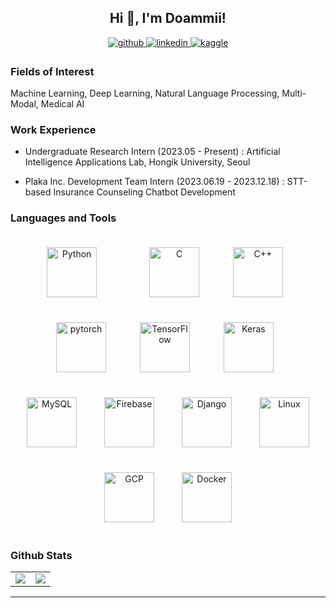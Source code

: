## <div align="center">Hi 👋, I'm Doammii!</div>  
  

<div align="center">
<a href="https://github.com/doammii" target="_blank">
<img src=https://img.shields.io/badge/github-%2324292e.svg?&style=for-the-badge&logo=github&logoColor=white alt=github style="margin-bottom: 5px;" />
</a>
<a href="https://www.linkedin.com/in/doammii/" target="_blank">
<img src=https://img.shields.io/badge/linkedin-%231E77B5.svg?&style=for-the-badge&logo=linkedin&logoColor=white alt=linkedin style="margin-bottom: 5px;" />
</a>
<a href="https://www.kaggle.com/doammii" target="_blank">
<img src=https://img.shields.io/badge/kaggle-%2344BAE8.svg?&style=for-the-badge&logo=kaggle&logoColor=white alt=kaggle style="margin-bottom: 5px;" />
</a>  
</div>  

### Fields of Interest
﻿Machine Learning, Deep Learning, Natural Language Processing, Multi-Modal, Medical AI

### Work Experience 
- Undergraduate Research Intern (2023.05 - Present) : Artificial Intelligence Applications Lab, Hongik University, Seoul
 
- Plaka Inc. Development Team Intern (2023.06.19 - 2023.12.18) : STT-based Insurance Counseling Chatbot Development


### Languages and Tools  
<div align="center">  
<a href="https://www.python.org/" target="_blank"><img style="margin: 20px; padding-right: 40px" src="https://profilinator.rishav.dev/skills-assets/python-original.svg" alt="Python" height="80" /></a>  
<a href="https://www.cprogramming.com/" target="_blank"><img style="margin: 20px; padding-right: 10px" src="https://profilinator.rishav.dev/skills-assets/c-original.svg" alt="C" height="80" /></a>  
<a href="https://www.cplusplus.com/" target="_blank"><img style="margin: 20px; padding-right: 10px" src="https://profilinator.rishav.dev/skills-assets/cplusplus-original.svg" alt="C++" height="80" /></a>  
<a href="https://pytorch.org/" target="_blank"><img style="margin: 20px; padding-right: 10px" src="https://profilinator.rishav.dev/skills-assets/pytorch-icon.svg" alt="pytorch" height="80" /></a>  
<a href="https://www.tensorflow.org/" target="_blank"><img style="margin: 20px; padding-right: 10px" src="https://profilinator.rishav.dev/skills-assets/tensorflow-icon.svg" alt="TensorFlow" height="80" /></a>  
<a href="https://keras.io/" target="_blank"><img style="margin: 20px; padding-right: 10px" src="https://profilinator.rishav.dev/skills-assets/keras.png" alt="Keras" height="80" /></a>  
</div>  

<div align="center">  
<a href="https://www.mysql.com/" target="_blank"><img style="margin: 20px" src="https://profilinator.rishav.dev/skills-assets/mysql-original-wordmark.svg" alt="MySQL" height="80" /></a>  
<a href="https://firebase.google.com/" target="_blank"><img style="margin: 20px" src="https://profilinator.rishav.dev/skills-assets/firebase.png" alt="Firebase" height="80" /></a>  
<a href="https://www.djangoproject.com/" target="_blank"><img style="margin: 20px" src="https://profilinator.rishav.dev/skills-assets/django-original.svg" alt="Django" height="80" /></a>  
<a href="https://www.linux.org/" target="_blank"><img style="margin: 20px" src="https://profilinator.rishav.dev/skills-assets/linux-original.svg" alt="Linux" height="80" /></a>  
<a href="https://cloud.google.com/" target="_blank"><img style="margin: 20px" src="https://profilinator.rishav.dev/skills-assets/google_cloud-icon.svg" alt="GCP" height="80" /></a>  
<a href="https://www.docker.com/" target="_blank"><img style="margin: 20px" src="https://profilinator.rishav.dev/skills-assets/docker-original-wordmark.svg" alt="Docker" height="80" /></a>  
</div>  

### Github Stats  
<table width="100%">
  <tr>
    <td valign="top" width="50%">
      <div align="center"><img src="https://github-readme-stats.vercel.app/api?username=doammii&show_icons=true&count_private=true&hide_border=true" align="center" /></div>
    </td>
    <td valign="top" width="50%">
      <img src="https://github-readme-stats.vercel.app/api/top-langs/?username=doammii&hide_border=true&layout=compact" align="center" />
    </td>
  </tr>
</table> 

----
<div align="center">
